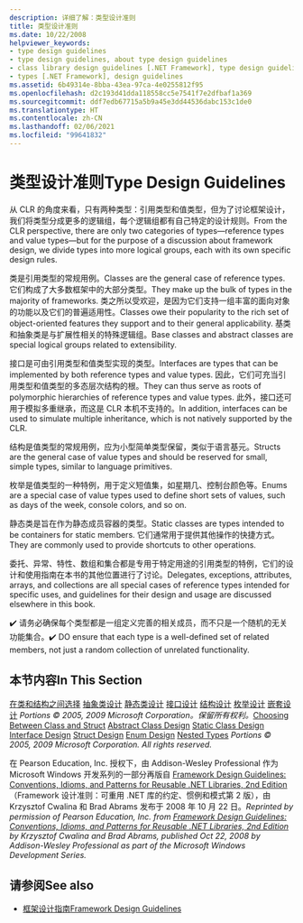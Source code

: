 ```yaml
---
description: 详细了解：类型设计准则
title: 类型设计准则
ms.date: 10/22/2008
helpviewer_keywords:
- type design guidelines
- type design guidelines, about type design guidelines
- class library design guidelines [.NET Framework], type design guidelines
- types [.NET Framework], design guidelines
ms.assetid: 6b49314e-8bba-43ea-97ca-4e0255812f95
ms.openlocfilehash: d2c193d41dda118558cc5e7541f7e2dfbaf1a369
ms.sourcegitcommit: ddf7edb67715a5b9a45e3dd44536dabc153c1de0
ms.translationtype: HT
ms.contentlocale: zh-CN
ms.lasthandoff: 02/06/2021
ms.locfileid: "99641832"
---
```

# <a name="type-design-guidelines"></a><span data-ttu-id="70840-103">类型设计准则</span><span class="sxs-lookup"><span data-stu-id="70840-103">Type Design Guidelines</span></span>

<span data-ttu-id="70840-104">从 CLR 的角度来看，只有两种类型：引用类型和值类型，但为了讨论框架设计，我们将类型分成更多的逻辑组，每个逻辑组都有自己特定的设计规则。</span><span class="sxs-lookup"><span data-stu-id="70840-104">From the CLR perspective, there are only two categories of types—reference types and value types—but for the purpose of a discussion about framework design, we divide types into more logical groups, each with its own specific design rules.</span></span>

 <span data-ttu-id="70840-105">类是引用类型的常规用例。</span><span class="sxs-lookup"><span data-stu-id="70840-105">Classes are the general case of reference types.</span></span> <span data-ttu-id="70840-106">它们构成了大多数框架中的大部分类型。</span><span class="sxs-lookup"><span data-stu-id="70840-106">They make up the bulk of types in the majority of frameworks.</span></span> <span data-ttu-id="70840-107">类之所以受欢迎，是因为它们支持一组丰富的面向对象的功能以及它们的普遍适用性。</span><span class="sxs-lookup"><span data-stu-id="70840-107">Classes owe their popularity to the rich set of object-oriented features they support and to their general applicability.</span></span> <span data-ttu-id="70840-108">基类和抽象类是与扩展性相关的特殊逻辑组。</span><span class="sxs-lookup"><span data-stu-id="70840-108">Base classes and abstract classes are special logical groups related to extensibility.</span></span>

 <span data-ttu-id="70840-109">接口是可由引用类型和值类型实现的类型。</span><span class="sxs-lookup"><span data-stu-id="70840-109">Interfaces are types that can be implemented by both reference types and value types.</span></span> <span data-ttu-id="70840-110">因此，它们可充当引用类型和值类型的多态层次结构的根。</span><span class="sxs-lookup"><span data-stu-id="70840-110">They can thus serve as roots of polymorphic hierarchies of reference types and value types.</span></span> <span data-ttu-id="70840-111">此外，接口还可用于模拟多重继承，而这是 CLR 本机不支持的。</span><span class="sxs-lookup"><span data-stu-id="70840-111">In addition, interfaces can be used to simulate multiple inheritance, which is not natively supported by the CLR.</span></span>

 <span data-ttu-id="70840-112">结构是值类型的常规用例，应为小型简单类型保留，类似于语言基元。</span><span class="sxs-lookup"><span data-stu-id="70840-112">Structs are the general case of value types and should be reserved for small, simple types, similar to language primitives.</span></span>

 <span data-ttu-id="70840-113">枚举是值类型的一种特例，用于定义短值集，如星期几、控制台颜色等。</span><span class="sxs-lookup"><span data-stu-id="70840-113">Enums are a special case of value types used to define short sets of values, such as days of the week, console colors, and so on.</span></span>

 <span data-ttu-id="70840-114">静态类是旨在作为静态成员容器的类型。</span><span class="sxs-lookup"><span data-stu-id="70840-114">Static classes are types intended to be containers for static members.</span></span> <span data-ttu-id="70840-115">它们通常用于提供其他操作的快捷方式。</span><span class="sxs-lookup"><span data-stu-id="70840-115">They are commonly used to provide shortcuts to other operations.</span></span>

 <span data-ttu-id="70840-116">委托、异常、特性、数组和集合都是专用于特定用途的引用类型的特例，它们的设计和使用指南在本书的其他位置进行了讨论。</span><span class="sxs-lookup"><span data-stu-id="70840-116">Delegates, exceptions, attributes, arrays, and collections are all special cases of reference types intended for specific uses, and guidelines for their design and usage are discussed elsewhere in this book.</span></span>

 <span data-ttu-id="70840-117">✔️ 请务必确保每个类型都是一组定义完善的相关成员，而不只是一个随机的无关功能集合。</span><span class="sxs-lookup"><span data-stu-id="70840-117">✔️ DO ensure that each type is a well-defined set of related members, not just a random collection of unrelated functionality.</span></span>

## <a name="in-this-section"></a><span data-ttu-id="70840-118">本节内容</span><span class="sxs-lookup"><span data-stu-id="70840-118">In This Section</span></span>

 <span data-ttu-id="70840-119">[在类和结构之间选择](choosing-between-class-and-struct.md) [抽象类设计](abstract-class.md) [静态类设计](static-class.md) [接口设计](interface.md) [结构设计](struct.md) [枚举设计](enum.md) [嵌套设计](nested-types.md) *Portions © 2005, 2009 Microsoft Corporation。保留所有权利。*</span><span class="sxs-lookup"><span data-stu-id="70840-119">[Choosing Between Class and Struct](choosing-between-class-and-struct.md) [Abstract Class Design](abstract-class.md) [Static Class Design](static-class.md) [Interface Design](interface.md) [Struct Design](struct.md) [Enum Design](enum.md) [Nested Types](nested-types.md) *Portions © 2005, 2009 Microsoft Corporation. All rights reserved.*</span></span>

 <span data-ttu-id="70840-120">在 Pearson Education, Inc. 授权下，由 Addison-Wesley Professional 作为 Microsoft Windows 开发系列的一部分再版自 [Framework Design Guidelines: Conventions, Idioms, and Patterns for Reusable .NET Libraries, 2nd Edition](https://www.informit.com/store/framework-design-guidelines-conventions-idioms-and-9780321545619)（Framework 设计准则：可重用 .NET 库的约定、惯例和模式第 2 版），由 Krzysztof Cwalina 和 Brad Abrams 发布于 2008 年 10 月 22 日。</span><span class="sxs-lookup"><span data-stu-id="70840-120">*Reprinted by permission of Pearson Education, Inc. from [Framework Design Guidelines: Conventions, Idioms, and Patterns for Reusable .NET Libraries, 2nd Edition](https://www.informit.com/store/framework-design-guidelines-conventions-idioms-and-9780321545619) by Krzysztof Cwalina and Brad Abrams, published Oct 22, 2008 by Addison-Wesley Professional as part of the Microsoft Windows Development Series.*</span></span>

## <a name="see-also"></a><span data-ttu-id="70840-121">请参阅</span><span class="sxs-lookup"><span data-stu-id="70840-121">See also</span></span>

- [<span data-ttu-id="70840-122">框架设计指南</span><span class="sxs-lookup"><span data-stu-id="70840-122">Framework Design Guidelines</span></span>](index.md)
